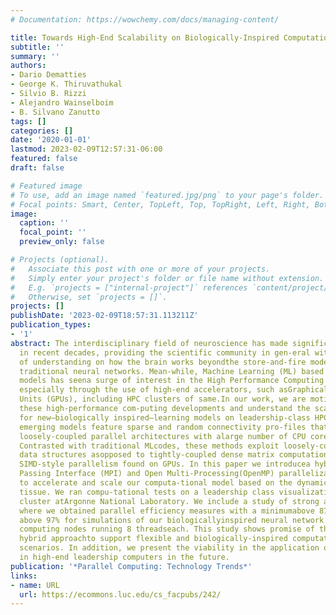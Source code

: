 ```yaml
---
# Documentation: https://wowchemy.com/docs/managing-content/

title: Towards High-End Scalability on Biologically-Inspired Computational ModelsAuthors
subtitle: ''
summary: ''
authors:
- Dario Dematties
- George K. Thiruvathukal
- Silvio B. Rizzi
- Alejandro Wainselboim
- B. Silvano Zanutto
tags: []
categories: []
date: '2020-01-01'
lastmod: 2023-02-09T12:57:31-06:00
featured: false
draft: false

# Featured image
# To use, add an image named `featured.jpg/png` to your page's folder.
# Focal points: Smart, Center, TopLeft, Top, TopRight, Left, Right, BottomLeft, Bottom, BottomRight.
image:
  caption: ''
  focal_point: ''
  preview_only: false

# Projects (optional).
#   Associate this post with one or more of your projects.
#   Simply enter your project's folder or file name without extension.
#   E.g. `projects = ["internal-project"]` references `content/project/deep-learning/index.md`.
#   Otherwise, set `projects = []`.
projects: []
publishDate: '2023-02-09T18:57:31.113211Z'
publication_types:
- '1'
abstract: The interdisciplinary field of neuroscience has made significantprogress
  in recent decades, providing the scientific community in gen-eral with a new level
  of understanding on how the brain works beyondthe store-and-fire model found in
  traditional neural networks. Mean-while, Machine Learning (ML) based on established
  models has seena surge of interest in the High Performance Computing (HPC) com-munity,
  especially through the use of high-end accelerators, such asGraphical Processing
  Units (GPUs), including HPC clusters of same.In our work, we are motivated to exploit
  these high-performance com-puting developments and understand the scaling challenges
  for new–biologically inspired–learning models on leadership-class HPC resources.These
  emerging models feature sparse and random connectivity pro-files that map to more
  loosely-coupled parallel architectures with alarge number of CPU cores per node.
  Contrasted with traditional MLcodes, these methods exploit loosely-coupled sparse
  data structures asopposed to tightly-coupled dense matrix computations, which benefitfrom
  SIMD-style parallelism found on GPUs. In this paper we introducea hybrid Message
  Passing Interface (MPI) and Open Multi-Processing(OpenMP) parallelization scheme
  to accelerate and scale our computa-tional model based on the dynamics of cortical
  tissue. We ran compu-tational tests on a leadership class visualization and analysis
  cluster atArgonne National Laboratory. We include a study of strong and weakscaling,
  where we obtained parallel efficiency measures with a minimumabove 87% and a maximum
  above 97% for simulations of our biologicallyinspired neural network on up to 64
  computing nodes running 8 threadseach. This study shows promise of the MPI+OpenMP
  hybrid approachto support flexible and biologically-inspired computational experimen-tal
  scenarios. In addition, we present the viability in the application ofthese strategies
  in high-end leadership computers in the future.
publication: '*Parallel Computing: Technology Trends*'
links:
- name: URL
  url: https://ecommons.luc.edu/cs_facpubs/242/
---
```

